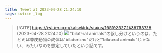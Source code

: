 ```yaml
---
title: Tweet at 2023-04-28 21:24:10
tags: twitter_log
---
```


> [!CITE] https://twitter.com/kaisekiriu/status/1651925272839753728 (2023-04-28 21:24:10)
> ![](https://twitter.com/kaisekiriu/status/1651925272839753728)
> "bilateral animals"の訳し分けというのは、たとえば棘皮動物の成体は"bilaterians"だけど"bilateral animals"じゃない、みたいなのを想定していたという話です。
